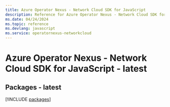 ```yaml
---
title: Azure Operator Nexus - Network Cloud SDK for JavaScript
description: Reference for Azure Operator Nexus - Network Cloud SDK for JavaScript
ms.date: 04/24/2024
ms.topic: reference
ms.devlang: javascript
ms.service: operatornexus-networkcloud
---
```

# Azure Operator Nexus - Network Cloud SDK for JavaScript - latest
## Packages - latest
[!INCLUDE [packages](operator-nexus---network-cloud-index.md)]
